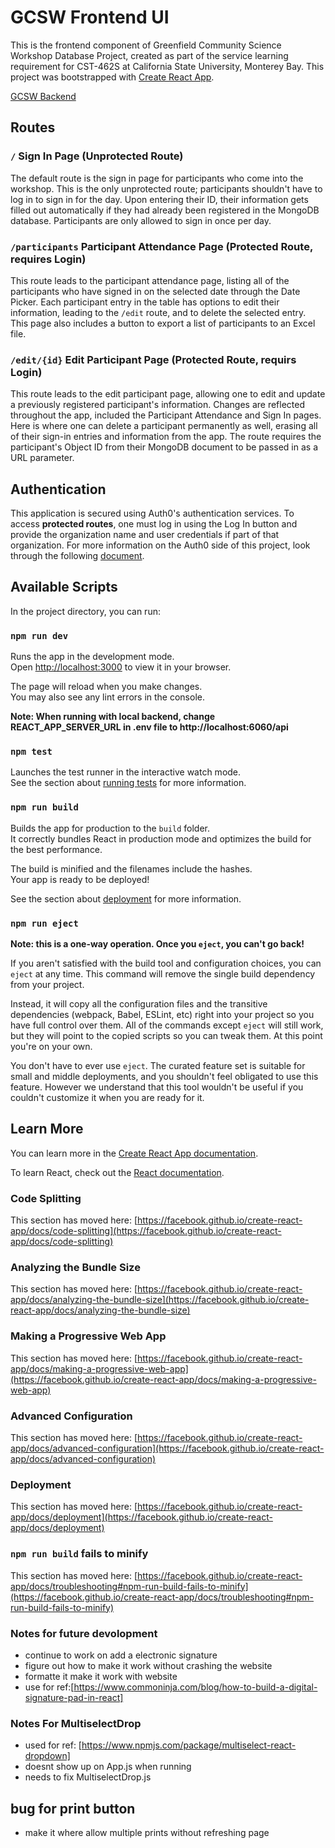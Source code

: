 # GCSW Frontend UI

This is the frontend component of Greenfield Community Science Workshop Database Project, created as part of the service learning requirement for CST-462S at California State University, Monterey Bay. This project was bootstrapped with [Create React App](https://github.com/facebook/create-react-app).

[GCSW Backend](https://github.com/PedroG1018/gcsw-backend)

## Routes

### `/` Sign In Page (Unprotected Route)

The default route is the sign in page for participants who come into the workshop. This is the only unprotected route; participants shouldn't have to log in to sign in for the day. Upon entering their ID, their information gets filled out automatically if they had already been registered in the MongoDB database. Participants are only allowed to sign in once per day.

### `/participants` Participant Attendance Page (Protected Route, requires Login)

This route leads to the participant attendance page, listing all of the participants who have signed in on the selected date through the Date Picker. Each participant entry in the table has options to edit their information, leading to the  `/edit` route, and to delete the selected entry. This page also includes a button to export a list of participants to an Excel file. 

###  `/edit/{id}` Edit Participant Page (Protected Route, requirs Login)

This route leads to the edit participant page, allowing one to edit and update a previously registered participant's information. Changes are reflected throughout the app, included the Participant Attendance and Sign In pages. Here is where one can delete a participant permanently as well, erasing all of their sign-in entries and information from the app. The route requires the participant's Object ID from their MongoDB document to be passed in as a URL parameter.

## Authentication

This application is secured using Auth0's authentication services. To access <b>protected routes</b>, one must log in using the Log In button and provide the organization name and user credentials if part of that organization. For more information on the Auth0 side of this project, look through the following [document](https://docs.google.com/document/d/102R_epOAxuB2np7ODbP_3cnQCGlsfhtwmVeDspSDnL8/edit?usp=sharing).

## Available Scripts

In the project directory, you can run:

### `npm run dev`

Runs the app in the development mode.\
Open [http://localhost:3000](http://localhost:3000) to view it in your browser.

The page will reload when you make changes.\
You may also see any lint errors in the console.

<b>Note: When running with local backend, change REACT_APP_SERVER_URL in .env file to http://localhost:6060/api</b>

### `npm test`

Launches the test runner in the interactive watch mode.\
See the section about [running tests](https://facebook.github.io/create-react-app/docs/running-tests) for more information.

### `npm run build`

Builds the app for production to the `build` folder.\
It correctly bundles React in production mode and optimizes the build for the best performance.

The build is minified and the filenames include the hashes.\
Your app is ready to be deployed!

See the section about [deployment](https://facebook.github.io/create-react-app/docs/deployment) for more information.

### `npm run eject`

**Note: this is a one-way operation. Once you `eject`, you can't go back!**

If you aren't satisfied with the build tool and configuration choices, you can `eject` at any time. This command will remove the single build dependency from your project.

Instead, it will copy all the configuration files and the transitive dependencies (webpack, Babel, ESLint, etc) right into your project so you have full control over them. All of the commands except `eject` will still work, but they will point to the copied scripts so you can tweak them. At this point you're on your own.

You don't have to ever use `eject`. The curated feature set is suitable for small and middle deployments, and you shouldn't feel obligated to use this feature. However we understand that this tool wouldn't be useful if you couldn't customize it when you are ready for it.

## Learn More

You can learn more in the [Create React App documentation](https://facebook.github.io/create-react-app/docs/getting-started).

To learn React, check out the [React documentation](https://reactjs.org/).

### Code Splitting

This section has moved here: [https://facebook.github.io/create-react-app/docs/code-splitting](https://facebook.github.io/create-react-app/docs/code-splitting)

### Analyzing the Bundle Size

This section has moved here: [https://facebook.github.io/create-react-app/docs/analyzing-the-bundle-size](https://facebook.github.io/create-react-app/docs/analyzing-the-bundle-size)

### Making a Progressive Web App

This section has moved here: [https://facebook.github.io/create-react-app/docs/making-a-progressive-web-app](https://facebook.github.io/create-react-app/docs/making-a-progressive-web-app)

### Advanced Configuration

This section has moved here: [https://facebook.github.io/create-react-app/docs/advanced-configuration](https://facebook.github.io/create-react-app/docs/advanced-configuration)

### Deployment

This section has moved here: [https://facebook.github.io/create-react-app/docs/deployment](https://facebook.github.io/create-react-app/docs/deployment)

### `npm run build` fails to minify

This section has moved here: [https://facebook.github.io/create-react-app/docs/troubleshooting#npm-run-build-fails-to-minify](https://facebook.github.io/create-react-app/docs/troubleshooting#npm-run-build-fails-to-minify)


### Notes for future devolopment
- continue to work on add a electronic signature
- figure out how to make it work without crashing the website
- formatte it make it work with website
- use for ref:[https://www.commoninja.com/blog/how-to-build-a-digital-signature-pad-in-react]

### Notes For MultiselectDrop
- used for ref: [https://www.npmjs.com/package/multiselect-react-dropdown]
- doesnt show up on App.js when running
- needs to fix MultiselectDrop.js 


## bug for print button
- make it  where allow multiple prints without refreshing page
 
